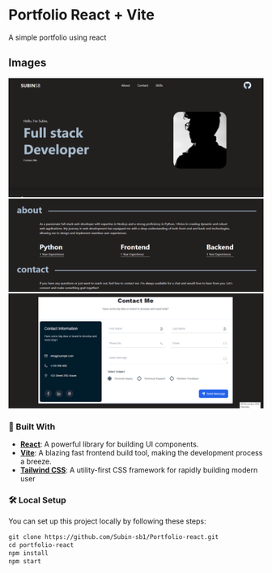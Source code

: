 # Portfolio React + Vite

A simple portfolio using react

## Images
![text](./others/f.png)
![text](./others/s.png)
![text](./others/t.png)



### 🔧 Built With

- [**React**](https://react.dev/): A powerful library for building UI components.
- [**Vite**](https://vitejs.dev/): A blazing fast frontend build tool, making the development process a breeze.
- [**Tailwind CSS**](https://tailwindcss.com/): A utility-first CSS framework for rapidly building modern user 


### 🛠️ Local Setup

You can set up this project locally by following these steps:

```
git clone https://github.com/Subin-sb1/Portfolio-react.git
cd portfolio-react
npm install
npm start
```